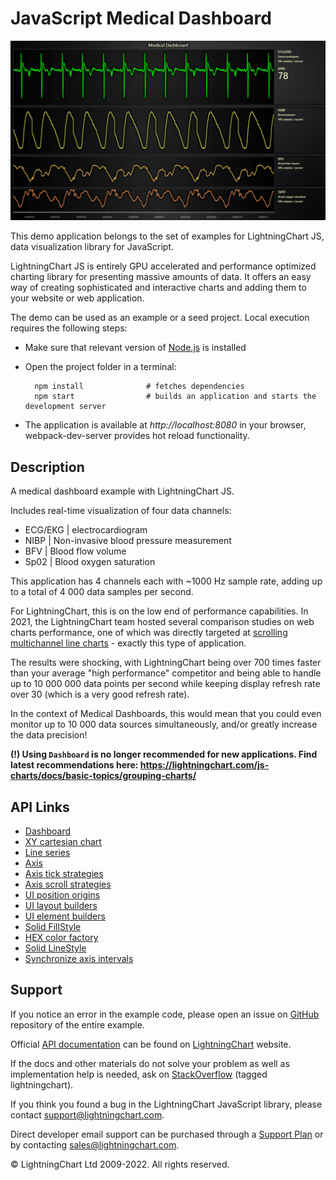 # JavaScript Medical Dashboard

![JavaScript Medical Dashboard](dashboardMedical-darkGold.png)

This demo application belongs to the set of examples for LightningChart JS, data visualization library for JavaScript.

LightningChart JS is entirely GPU accelerated and performance optimized charting library for presenting massive amounts of data. It offers an easy way of creating sophisticated and interactive charts and adding them to your website or web application.

The demo can be used as an example or a seed project. Local execution requires the following steps:

-   Make sure that relevant version of [Node.js](https://nodejs.org/en/download/) is installed
-   Open the project folder in a terminal:

          npm install              # fetches dependencies
          npm start                # builds an application and starts the development server

-   The application is available at _http://localhost:8080_ in your browser, webpack-dev-server provides hot reload functionality.


## Description

A medical dashboard example with LightningChart JS.

Includes real-time visualization of four data channels:

-   ECG/EKG | electrocardiogram
-   NIBP | Non-invasive blood pressure measurement
-   BFV | Blood flow volume
-   Sp02 | Blood oxygen saturation

This application has 4 channels each with ~1000 Hz sample rate, adding up to a total of 4 000 data samples per second.

For LightningChart, this is on the low end of performance capabilities.
In 2021, the LightningChart team hosted several comparison studies on web charts performance, one of which was directly targeted at [scrolling multichannel line charts](https://lightningchart.com/javascript-charts-performance-comparison/) - exactly this type of application.

The results were shocking, with LightningChart being over 700 times faster than your average "high performance" competitor and being able to handle up to 10 000 000 data points per second while keeping display refresh rate over 30 (which is a very good refresh rate).

In the context of Medical Dashboards, this would mean that you could even monitor up to 10 000 data sources simultaneously, and/or greatly increase the data precision!

**(!) Using `Dashboard` is no longer recommended for new applications. Find latest recommendations here: https://lightningchart.com/js-charts/docs/basic-topics/grouping-charts/**


## API Links

* [Dashboard]
* [XY cartesian chart]
* [Line series]
* [Axis]
* [Axis tick strategies]
* [Axis scroll strategies]
* [UI position origins]
* [UI layout builders]
* [UI element builders]
* [Solid FillStyle]
* [HEX color factory]
* [Solid LineStyle]
* [Synchronize axis intervals]


## Support

If you notice an error in the example code, please open an issue on [GitHub][0] repository of the entire example.

Official [API documentation][1] can be found on [LightningChart][2] website.

If the docs and other materials do not solve your problem as well as implementation help is needed, ask on [StackOverflow][3] (tagged lightningchart).

If you think you found a bug in the LightningChart JavaScript library, please contact support@lightningchart.com.

Direct developer email support can be purchased through a [Support Plan][4] or by contacting sales@lightningchart.com.

[0]: https://github.com/Arction/
[1]: https://lightningchart.com/lightningchart-js-api-documentation/
[2]: https://lightningchart.com
[3]: https://stackoverflow.com/questions/tagged/lightningchart
[4]: https://lightningchart.com/support-services/

© LightningChart Ltd 2009-2022. All rights reserved.


[Dashboard]: https://lightningchart.com/js-charts/api-documentation/v5.0.1/classes/Dashboard.html
[XY cartesian chart]: https://lightningchart.com/js-charts/api-documentation/v5.0.1/classes/ChartXY.html
[Line series]: https://lightningchart.com/js-charts/api-documentation/v5.0.1/classes/LineSeries.html
[Axis]: https://lightningchart.com/js-charts/api-documentation/v5.0.1/classes/Axis.html
[Axis tick strategies]: https://lightningchart.com/js-charts/api-documentation/v5.0.1/variables/AxisTickStrategies.html
[Axis scroll strategies]: https://lightningchart.com/js-charts/api-documentation/v5.0.1/variables/AxisScrollStrategies.html
[UI position origins]: https://lightningchart.com/js-charts/api-documentation/v5.0.1/variables/UIOrigins.html
[UI layout builders]: https://lightningchart.com/js-charts/api-documentation/v5.0.1/variables/UILayoutBuilders.html
[UI element builders]: https://lightningchart.com/js-charts/api-documentation/v5.0.1/variables/UIElementBuilders.html
[Solid FillStyle]: https://lightningchart.com/js-charts/api-documentation/v5.0.1/classes/SolidFill.html
[HEX color factory]: https://lightningchart.com/js-charts/api-documentation/v5.0.1/functions/ColorHEX.html
[Solid LineStyle]: https://lightningchart.com/js-charts/api-documentation/v5.0.1/classes/SolidLine.html
[Synchronize axis intervals]: https://lightningchart.com/js-charts/api-documentation/v5.0.1/functions/synchronizeAxisIntervals.html

